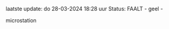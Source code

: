 laatste update: 
do 28-03-2024 18:28   uur 
Status: FAALT - geel - 
<div class="service Y">microstation</div>